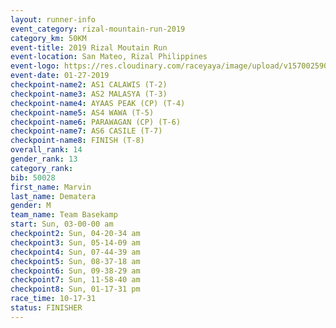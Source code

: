 ```yaml
---
layout: runner-info 
event_category: rizal-mountain-run-2019 
category_km: 50KM 
event-title: 2019 Rizal Moutain Run 
event-location: San Mateo, Rizal Philippines 
event-logo: https://res.cloudinary.com/raceyaya/image/upload/v1570025909/logo/rizal-mountain_gkfete.jpg 
event-date: 01-27-2019 
checkpoint-name2: AS1 CALAWIS (T-2) 
checkpoint-name3: AS2 MALASYA (T-3) 
checkpoint-name4: AYAAS PEAK (CP) (T-4) 
checkpoint-name5: AS4 WAWA (T-5) 
checkpoint-name6: PARAWAGAN (CP) (T-6) 
checkpoint-name7: AS6 CASILE (T-7) 
checkpoint-name8: FINISH (T-8) 
overall_rank: 14
gender_rank: 13
category_rank: 
bib: 50028
first_name: Marvin
last_name: Dematera
gender: M
team_name: Team Basekamp
start: Sun, 03-00-00 am
checkpoint2: Sun, 04-20-34 am
checkpoint3: Sun, 05-14-09 am
checkpoint4: Sun, 07-44-39 am
checkpoint5: Sun, 08-37-18 am
checkpoint6: Sun, 09-38-29 am
checkpoint7: Sun, 11-58-40 am
checkpoint8: Sun, 01-17-31 pm
race_time: 10-17-31
status: FINISHER
---
```

